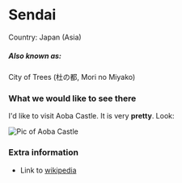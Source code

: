 # Sendai

Country: Japan (Asia)

##### Also known as:

City of Trees (杜の都, Mori no Miyako)

### What we would like to see there

I'd like to visit Aoba Castle. It is very **pretty**. Look:

![Pic of Aoba Castle](https://upload.wikimedia.org/wikipedia/commons/2/2c/Sendai_castle01s3872.jpg)

### Extra information

- Link to [wikipedia](https://en.wikipedia.org/wiki/Sendai)
